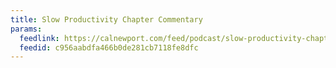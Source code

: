 ```yaml
---
title: Slow Productivity Chapter Commentary
params:
  feedlink: https://calnewport.com/feed/podcast/slow-productivity-chapter-commentary
  feedid: c956aabdfa466b0de281cb7118fe8dfc
---
```

